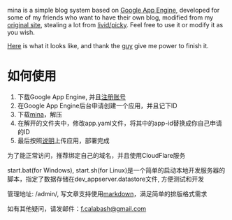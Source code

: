 mina is a simple blog system based on [Google App Engine](http://code.google.com/intl/zh-CN/appengine/), developed for some of my friends who want to have their own blog, modified from my [original site](http://www.hulufei.com), stealing a lot from [livid/picky](https://github.com/livid/picky). Feel free to use it or modify it as you wish.

[Here](http://www.hulufei.com/mina) is what it looks like, and thank the [guy](http://www.gongyiling.com) give me power to finish it.

# 如何使用 #

1. 下载Google App Engine, 并且[注册账号](http://appengine.google.com/)
2. 在Google App Engine后台申请创建一个应用，并且记下ID
3. 下载[mina](https://github.com/hulufei/mina)，解压
4. 在解开的文件夹中，修改app.yaml文件，将其中的app-id替换成你自己申请的ID
5. 最后按照[说明](http://code.google.com/intl/zh-CN/appengine/docs/python/tools/uploadinganapp.html)上传应用，部署完成

为了能正常访问，推荐绑定自己的域名，并且使用CloudFlare服务

start.bat(for Windows), start.sh(for Linux)是一个简单的启动本地开发服务器的脚本，指定了数据存储在dev_appserver.datastore文件, 方便测试和开发

管理地址: /admin/, 写文章支持使用[markdown](http://daringfireball.net/projects/markdown/)，满足简单的排版格式需求

如有其他疑问，请发邮件：[f.calabash@gmail.com](mailto:f.calabash@gmail.com)
